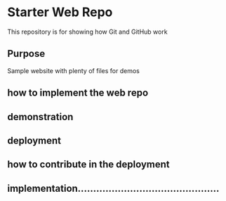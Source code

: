 # Starter Web Repo

This repository is for showing how Git and GitHub work

## Purpose

Sample website with plenty of files for demos

## how to implement the web repo

## demonstration

## deployment 

## how to contribute in the deployment

## implementation..............................................
